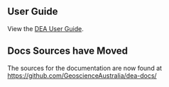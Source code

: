 
## User Guide

View the [DEA User Guide](https://docs.dea.ga.gov.au/).

## Docs Sources have Moved

The sources for the documentation are now found at
https://github.com/GeoscienceAustralia/dea-docs/
